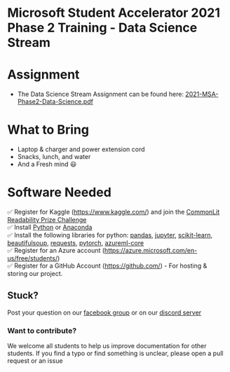 # Microsoft Student Accelerator 2021 Phase 2 Training - Data Science Stream


# Assignment

* The Data Science Stream Assignment can be found here: [2021-MSA-Phase2-Data-Science.pdf](https://github.com/NZMSA/2021-Phase2-Assignments/blob/main/2021-MSA-Phase2-Data-Science.pdf)

# What to Bring
* Laptop & charger and power extension cord
* Snacks, lunch, and water
* And a Fresh mind 😃

# Software Needed

✅ Register for Kaggle (https://www.kaggle.com/) and join the [CommonLit Readability Prize Challenge](https://www.kaggle.com/c/commonlitreadabilityprize)<br>
✅ Install [Python](https://www.python.org/downloads/) or [Anaconda](https://www.anaconda.com/products/individual)<br>
✅ Install the following libraries for python: [pandas](https://pandas.pydata.org/), [jupyter](https://jupyter.org/install), [scikit-learn](https://scikit-learn.org/), [beautifulsoup](https://beautiful-soup-4.readthedocs.io/en/latest/), [requests](https://docs.python-requests.org/en/master/), [pytorch](https://pytorch.org/), [azureml-core](https://docs.microsoft.com/en-us/python/api/azureml-core/azureml.core?view=azure-ml-py) <br>
✅ Register for an Azure account (https://azure.microsoft.com/en-us/free/students/) <br>
✅ Register for a GitHub Account (https://github.com/) - For hosting & storing our project.<br>



## Stuck? 
Post your question on our [facebook group](https://aka.ms/nzmsa) or on our [discord server](https://discord.gg/c4Y5SAZ)

### Want to contribute? 
We welcome all students to help us improve documentation for other students. If you find a typo or find something is unclear, please open a pull request or an issue

